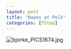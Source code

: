 ```yaml
---
layout: post
title: "Hayes at Polk"
categories: [fStop]
---
```

<img alt="bjorke_PICS1674.jpg" src="http://www.botzilla.com/blog/archives/pix2014/bjorke_PICS1674.jpg" class="img-responsive" border="0" />



